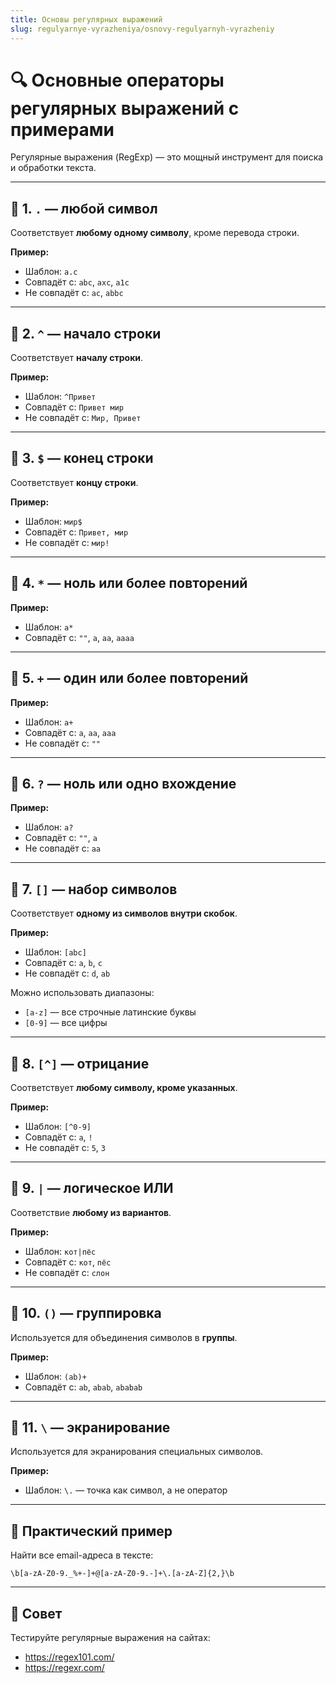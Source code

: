 ```yaml
---
title: Основы регулярных выражений
slug: regulyarnye-vyrazheniya/osnovy-regulyarnyh-vyrazheniy
---
```

# 🔍 Основные операторы регулярных выражений с примерами

Регулярные выражения (RegExp) — это мощный инструмент для поиска и обработки текста.

---

## 📌 1. `.` — любой символ

Соответствует **любому одному символу**, кроме перевода строки.

**Пример:**
- Шаблон: `a.c`
- Совпадёт с: `abc`, `axc`, `a1c`
- Не совпадёт с: `ac`, `abbc`

---

## 📌 2. `^` — начало строки

Соответствует **началу строки**.

**Пример:**
- Шаблон: `^Привет`
- Совпадёт с: `Привет мир`
- Не совпадёт с: `Мир, Привет`

---

## 📌 3. `$` — конец строки

Соответствует **концу строки**.

**Пример:**
- Шаблон: `мир$`
- Совпадёт с: `Привет, мир`
- Не совпадёт с: `мир!`

---

## 📌 4. `*` — ноль или более повторений

**Пример:**
- Шаблон: `a*`
- Совпадёт с: `""`, `a`, `aa`, `aaaa`

---

## 📌 5. `+` — один или более повторений

**Пример:**
- Шаблон: `a+`
- Совпадёт с: `a`, `aa`, `aaa`
- Не совпадёт с: `""`

---

## 📌 6. `?` — ноль или одно вхождение

**Пример:**
- Шаблон: `a?`
- Совпадёт с: `""`, `a`
- Не совпадёт с: `aa`

---

## 📌 7. `[]` — набор символов

Соответствует **одному из символов внутри скобок**.

**Пример:**
- Шаблон: `[abc]`
- Совпадёт с: `a`, `b`, `c`
- Не совпадёт с: `d`, `ab`

Можно использовать диапазоны:
- `[a-z]` — все строчные латинские буквы
- `[0-9]` — все цифры

---

## 📌 8. `[^]` — отрицание

Соответствует **любому символу, кроме указанных**.

**Пример:**
- Шаблон: `[^0-9]`
- Совпадёт с: `a`, `!`
- Не совпадёт с: `5`, `3`

---

## 📌 9. `|` — логическое ИЛИ

Соответствие **любому из вариантов**.

**Пример:**
- Шаблон: `кот|пёс`
- Совпадёт с: `кот`, `пёс`
- Не совпадёт с: `слон`

---

## 📌 10. `()` — группировка

Используется для объединения символов в **группы**.

**Пример:**
- Шаблон: `(ab)+`
- Совпадёт с: `ab`, `abab`, `ababab`

---

## 📌 11. `\` — экранирование

Используется для экранирования специальных символов.

**Пример:**
- Шаблон: `\.` — точка как символ, а не оператор

---

## 🎯 Практический пример

Найти все email-адреса в тексте:

```regexp
\b[a-zA-Z0-9._%+-]+@[a-zA-Z0-9.-]+\.[a-zA-Z]{2,}\b
```

---

## 📘 Совет

Тестируйте регулярные выражения на сайтах:
- https://regex101.com/
- https://regexr.com/

